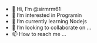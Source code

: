 - 👋 Hi, I’m @sirmrm61
- 👀 I’m interested in Programin
- 🌱 I’m currently learning Nodejs
- 💞️ I’m looking to collaborate on ...
- 📫 How to reach me ...

<!---
sirmrm61/sirmrm61 is a ✨ special ✨ repository because its `README.md` (this file) appears on your GitHub profile.
You can click the Preview link to take a look at your changes.
--->
